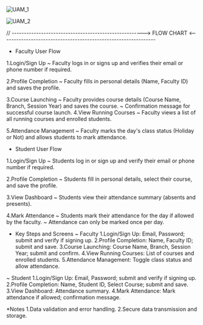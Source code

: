 ![UAM_1](https://github.com/user-attachments/assets/aa39f0f8-f5cd-4a91-b8df-cf99d9bca205)

![UAM_2](https://github.com/user-attachments/assets/7ac3d7f8-1771-41d1-a13f-dcb084f8afe7)

// ------------------------------------------------------> FLOW CHART <---------------------------------------------------------------
* Faculty User Flow 

1.Login/Sign Up
  ~ Faculty logs in or signs up and verifies their email or phone number if required.
  
2.Profile Completion
  ~ Faculty fills in personal details (Name, Faculty ID) and saves the profile.
  
3.Course Launching
  ~ Faculty provides course details (Course Name, Branch, Session Year) and saves the course.
  ~ Confirmation message for successful course launch.
4.View Running Courses
  ~ Faculty views a list of all running courses and enrolled students.
 
5.Attendance Management
  ~ Faculty marks the day's class status (Holiday or Not) and allows students to mark attendance.

* Student User Flow

1.Login/Sign Up
  ~ Students log in or sign up and verify their email or phone number if required.

2.Profile Completion
  ~ Students fill in personal details, select their course, and save the profile.

3.View Dashboard
  ~ Students view their attendance summary (absents and presents).

4.Mark Attendance
  ~ Students mark their attendance for the day if allowed by the faculty.
  ~ Attendance can only be marked once per day.

* Key Steps and Screens
~ Faculty
1.Login/Sign Up: Email, Password; submit and verify if signing up.
2.Profile Completion: Name, Faculty ID; submit and save.
3.Course Launching: Course Name, Branch, Session Year; submit and confirm.
4.View Running Courses: List of courses and enrolled students.
5.Attendance Management: Toggle class status and allow attendance.

~ Student
1.Login/Sign Up: Email, Password; submit and verify if signing up.
2.Profile Completion: Name, Student ID, Select Course; submit and save.
3.View Dashboard: Attendance summary.
4.Mark Attendance: Mark attendance if allowed; confirmation message.

*Notes
1.Data validation and error handling.
2.Secure data transmission and storage.
